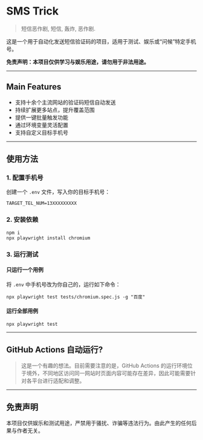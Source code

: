 # SMS Trick

> 短信恶作剧, 短信, 轰炸, 恶作剧.

这是一个用于自动化发送短信验证码的项目，适用于测试、娱乐或“问候”特定手机号。

**免责声明：本项目仅供学习与娱乐用途，请勿用于非法用途。**

---

## Main Features

- 支持十余个主流网站的验证码短信自动发送
- 持续扩展更多站点，提升覆盖范围
- 提供一键批量触发功能
- 通过环境变量灵活配置
- 支持自定义目标手机号

---

## 使用方法

### 1. 配置手机号

创建一个 `.env` 文件，写入你的目标手机号：

```
TARGET_TEL_NUM=13XXXXXXXXX
```

### 2. 安装依赖

```
npm i
npx playwright install chromium
```

### 3. 运行测试

#### 只运行一个用例

将 `.env` 中手机号改为你自己的，运行如下命令：

```
npx playwright test tests/chromium.spec.js -g "百度"
```

#### 运行全部用例

```
npx playwright test
```

---

## GitHub Actions 自动运行?

> 这是一个有趣的想法。目前需要注意的是，GitHub Actions 的运行环境位于境外，不同地区访问同一网站时页面内容可能存在差异，因此可能需要针对各平台进行适配和调整。
<!-- 1. 在仓库设置 Secrets，添加你的手机号等敏感信息
2. 触发 Actions 工作流即可自动批量发送

![](./docs/1.png) -->

---

## 免责声明

本项目仅供娱乐和测试用途，严禁用于骚扰、诈骗等违法行为。由此产生的任何后果与作者无关。
